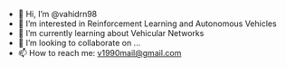 - 👋 Hi, I’m @vahidrn98
- 👀 I’m interested in Reinforcement Learning and Autonomous Vehicles
- 🌱 I’m currently learning about Vehicular Networks
- 💞️ I’m looking to collaborate on ...
- 📫 How to reach me: v1990mail@gmail.com

<!---
vahidrn98/vahidrn98 is a ✨ special ✨ repository because its `README.md` (this file) appears on your GitHub profile.
You can click the Preview link to take a look at your changes.
--->
